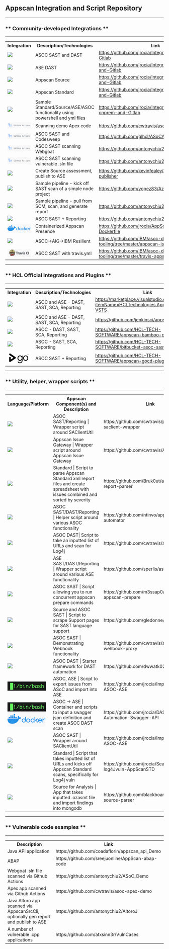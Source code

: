 ## Appscan Integration and Script Repository
<hr>

### ** Community-developed Integrations **
<hr>
<table>
    <tr><th>Integration</th><th>Description/Technologies</th><th>Link</th></tr>
    <tr><td><img src="http://watkinsdemo.us/images/gitlab1.png"></td><td>ASOC SAST and DAST</td><td><a href="https://github.com/jrocia/Integration-ASoC-and-Gitlab">https://github.com/jrocia/Integration-ASoC-and-Gitlab</a></td></tr>
    <tr><td><img src="http://watkinsdemo.us/images/gitlab1.png"></td><td>ASE DAST</td><td><a href="https://github.com/jrocia/Integration-ASE-DAST-and-Gitlab">https://github.com/jrocia/Integration-ASE-DAST-and-Gitlab</a></td></tr>
    <tr><td><img src="http://watkinsdemo.us/images/gitlab1.png"></td><td>Appscan Source</td><td><a href="https://github.com/jrocia/Integration-AppScanSRC-and-Gitlab">https://github.com/jrocia/Integration-AppScanSRC-and-Gitlab</a></td></tr>
    <tr><td><img src="http://watkinsdemo.us/images/gitlab1.png"></td><td>Appscan Standard</td><td><a href="https://github.com/jrocia/Integration-AppScanSTD-and-Gitlab">https://github.com/jrocia/Integration-AppScanSRC-and-Gitlab</a></td></tr>
    <tr><td><img src="http://watkinsdemo.us/images/gitlab1.png"></td><td>Sample Standard/Source/ASE/ASOC functionality using powershell and yml files</td><td><a href="https://github.com/jrocia/Integration-AppScan-onprem-and-Gitlab">https://github.com/jrocia/Integration-AppScan-onprem-and-Gitlab</a></td></tr>
    <tr><td><img src="https://github.com/dwwatk02/appscan_asoc_links/blob/main/githubactions.png"></td><td>Scanning demo Apex code</td><td><a href="https://github.com/cwtravis/asoc-apex-demo">https://github.com/cwtravis/asoc-apex-demo</a></td></tr>
    <tr><td><img src="https://github.com/dwwatk02/appscan_asoc_links/blob/main/githubactions.png"></td><td>ASOC SAST and Codesweep</td><td><a href="https://github.com/glhcl/ASoCActionDemo">https://github.com/glhcl/ASoCActionDemo</a></td></tr>
    <tr><td><img src="https://github.com/dwwatk02/appscan_asoc_links/blob/main/githubactions.png"></td><td>ASOC SAST scanning Webgoat</td><td><a href="https://github.com/antonychiu2/ASoC_Demo">https://github.com/antonychiu2/ASoC_Demo</a></td></tr>
    <tr><td><img src="https://github.com/dwwatk02/appscan_asoc_links/blob/main/githubactions.png"></td><td>ASOC SAST scanning vulnerable .sln file</td><td><a href="https://github.com/antonychiu2/vulnerableCoreAppSln">https://github.com/antonychiu2/vulnerableCoreAppSln</a></td></tr>
    <tr><td><img src="http://watkinsdemo.us/images/jenkins1.png"></td><td>Create Source assessment, publish to ASE</td><td><a href="https://github.com/kevinfealey/appscanenterprise-publisher">https://github.com/kevinfealey/appscanenterprise-publisher</a></td></tr>
    <tr><td><img src="http://watkinsdemo.us/images/ado1.png"></td><td>Sample pipeline - kick off SAST scan of a simple node project</td>
        <td><a href="https://github.com/yopez83/Azure-Task-AppScan">https://github.com/yopez83/Azure-Task-AppScan</a></td></tr>
    <tr><td><img src="http://watkinsdemo.us/images/ado1.png"></td><td>Sample pipeline - pull from SCM, scan, and generate report</td>
        <td><a href="https://github.com/antonychiu2/AltoroJ">https://github.com/antonychiu2/AltoroJ</a></td></tr>    
    <tr><td><img src="http://watkinsdemo.us/images/circleci1.png"></td><td>ASOC SAST + Reporting</td><td><a href="https://github.com/antonychiu2/CircleCI">https://github.com/antonychiu2/CircleCI</a></td></tr>
    <tr><td><img src="https://github.com/dwwatk02/appscan_asoc_links/blob/main/docker.png"></td><td>Containerized Appscan Presence</td><td><a href="https://github.com/jrocia/AppScanPresence-Dockerfile">https://github.com/jrocia/AppScanPresence-Dockerfile</a></td></tr>
    <tr><td><img src="http://watkinsdemo.us/images/resilient1.png"></td><td>ASOC->AIG->IBM Resilient</td><td><a href="https://github.com/IBM/asoc-devops-tooling/tree/master/appscan-issue-gateway-resilient">https://github.com/IBM/asoc-devops-tooling/tree/master/appscan-issue-gateway-resilient</a></td></tr>
    <tr><td><img src="https://github.com/dwwatk02/appscan_asoc_links/blob/main/travis.png"></td><td>ASOC SAST with travis.yml</td><td><a href="https://github.com/IBM/asoc-devops-tooling/tree/master/travis-appscan-automation">https://github.com/IBM/asoc-devops-tooling/tree/master/travis-appscan-automation</a></td></tr>
</table>
<hr>

### ** HCL Official Integrations and Plugins **

<hr>
<table>
    <tr><th>Integration</th><th>Description/Technologies</th><th>Link</th></tr>
    <tr><td><img src="http://watkinsdemo.us/images/ado1.png"></td><td>ASOC and ASE - DAST, SAST, SCA, Reporting</td>
        <td><a href="https://marketplace.visualstudio.com/items?itemName=HCLTechnologies.ApplicationSecurity-VSTS">https://marketplace.visualstudio.com/items?itemName=HCLTechnologies.ApplicationSecurity-VSTS</a></td></tr>
        <tr><td><img src="http://watkinsdemo.us/images/jenkins1.png"></td><td>ASOC and ASE - DAST, SAST, SCA, Reporting</td><td><a href="https://github.com/jenkinsci/appscan-plugin">https://github.com/jenkinsci/appscan-plugin</a></td></tr>
    <tr><td><img src="http://watkinsdemo.us/images/bamboo.png"></td><td>ASOC - DAST, SAST, SCA, Reporting</td><td><a href="https://github.com/HCL-TECH-SOFTWARE/appscan-bamboo-plugin">https://github.com/HCL-TECH-SOFTWARE/appscan-bamboo-plugin</a></td></tr>
        <tr><td><img src="http://watkinsdemo.us/images/bitbucket1.png"></td><td>ASOC - SAST, SCA, Reporting</td><td><a href="https://github.com/HCL-TECH-SOFTWARE/bitbucket-asoc-sast">https://github.com/HCL-TECH-SOFTWARE/bitbucket-asoc-sast</a></td></tr> 
    <tr><td><img src="https://github.com/dwwatk02/appscan_asoc_links/blob/main/gocd.png"></td><td>ASOC SAST + Reporting</td><td><a href="https://github.com/HCL-TECH-SOFTWARE/appscan-gocd-plugin">https://github.com/HCL-TECH-SOFTWARE/appscan-gocd-plugin</a></td></tr>
</table>
 
<hr>

### ** Utility, helper, wrapper scripts **

<hr>
<table>
    <tr><th>Language/Platform</th><th>Appscan Component(s) and Description</th><th>Link</th></tr>
    <tr><td><img src="http://watkinsdemo.us/images/python1.png"></td><td>ASOC SAST/Reporting | Wrapper script around SAClientUtil</td><td>https://github.com/cwtravis/python-saclient-wrapper</td></tr>
    <tr><td><img src="http://watkinsdemo.us/images/python1.png"></td><td>Appscan Issue Gateway | Wrapper script around Appscan Issue Gateway</td><td>https://github.com/cwtravis/AIMG_Client</td></tr>
    <tr><td><img src="http://watkinsdemo.us/images/python1.png"></td><td>Standard | Script to parse Appscan Standard xml report files and create spreadsheet with issues combined and sorted by severity</td><td>https://github.com/Bruk0ut/appscan-xml-report-parser</td></tr>
        <tr><td><img src="http://watkinsdemo.us/images/python1.png"></td><td>ASOC SAST/DAST/Reporting | Helper script around various ASOC functionality</td><td>https://github.com/ntinvo/appscan-automator</td></tr>
<tr><td><img src="http://watkinsdemo.us/images/python1.png"></td><td>ASOC DAST| Script to take an inputted list of URLs and scan for Log4j</td><td>https://github.com/cwtravis/asoc_dast_spray</td></tr>
    <tr><td><img src="http://watkinsdemo.us/images/python1.png"></td><td>ASE SAST/DAST/Reporting | Wrapper script around various ASE functionality</td><td>https://github.com/sperlis/ase-apis</td></tr>
    <tr><td><img src="http://watkinsdemo.us/images/python1.png"></td><td>ASOC SAST | Script allowing you to run concurrent appscan prepare commands</td><td>https://github.com/m3ssap0/massive-appscan-prepare</td></tr>
    <tr><td><img src="http://watkinsdemo.us/images/python1.png"></td><td>Source and ASOC SAST | Script to scrape Support pages for SAST language support</td><td>https://github.com/gledonne/appscanlangs</td></tr>
    <tr><td><img src="http://watkinsdemo.us/images/python1.png"></td><td>ASOC SAST | Demonstrating Webhook functionality</td><td>https://github.com/cwtravis/asoc-wehbook-proxy</td></tr>
    <tr><td><img src="http://watkinsdemo.us/images/python1.png"></td><td>ASOC DAST | Starter framework for DAST automation</td><td>https://github.com/dwwatk02/automation</td></tr>
    <tr><td><img src="https://github.com/dwwatk02/appscan_asoc_links/blob/main/bash.png"</td><td>ASOC, ASE | Script to export issues from ASoC and import into ASE</td><td>https://github.com/jrocia/ImportAppIssues-ASOC-ASE</td></tr>
    <tr><td><img src="https://github.com/dwwatk02/appscan_asoc_links/blob/main/bash.png">&nbsp;<img src="https://github.com/dwwatk02/appscan_asoc_links/blob/main/docker.png"></td><td>ASOC -> ASE | Container and scripts to input a swagger json definition and create ASOC DAST scan</td><td>https://github.com/jrocia/DAST-Automation-Swagger-API</td></tr>
    <tr><td><img src="http://watkinsdemo.us/images/bat.png"></td><td>ASOC SAST | Wrapper around SAClientUtil</td><td>https://github.com/jrocia/ImportAppIssues-ASOC-ASE</td></tr>
    <tr><td><img src="http://watkinsdemo.us/images/powershell.png"></td><td>Standard | Script that takes inputted list of URLs and kicks off Appscan Standard scans, specifically for Log4j vuln</td><td>https://github.com/jrocia/Search-log4Jvuln-AppScanSTD</td></tr>
    <tr><td><img src="http://watkinsdemo.us/images/scala1.png"></td><td>Source for Analysis | App that takes inputted .ozasmt file and import findings into mongodb</td><td>https://github.com/blackboard/appscan-source-parser</td></tr>
</table>

<hr>

### ** Vulnerable code examples **
<hr>
<table>
    <tr><th>Description</th><th>Link</th></tr>
    <tr><td>Java API application</td><td>https://github.com/coadaflorin/appscan_api_Demo</td></tr>
    <tr><td>ABAP</td><td>https://github.com/sreejuonline/AppScan-abap-code</td></tr>
    <tr><td>Webgoat .sln file scanned via Github Actions</td><td>https://github.com/antonychiu2/ASoC_Demo</td></tr>
    <tr><td>Apex app scanned via Github Actions</td><td>https://github.com/cwtravis/asoc-apex-demo</td></tr>
    <tr><td>Java Altoro app scanned via AppscanSrcCli, optionally gen report and publish to ASE</td><td>https://github.com/antonychiu2/AltoroJ</td></tr>
    <tr><td>A number of vulnerable .cpp applications</td><td>https://github.com/atxsinn3r/VulnCases</td></tr>
</table>
